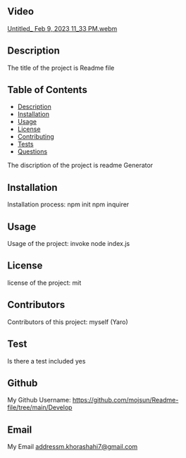 ## Video
[Untitled_ Feb 9, 2023 11_33 PM.webm](https://user-images.githubusercontent.com/122302309/218002717-d9b5d69f-944f-4868-b77b-69daacc51609.webm)



## Description

The title of the project is Readme file

## Table of Contents

- [Description](#description)
- [Installation](#installation)
- [Usage](#usage)
- [License](#license)
- [Contributing](#contributing)
- [Tests](#tests)
- [Questions](#questions)

The discription of the project is readme Generator

## Installation

Installation process: npm init npm inquirer

## Usage

Usage of the project: invoke node index.js

## License

license of the project: mit

## Contributors

Contributors of this project: myself (Yaro)

## Test

Is there a test included yes

## Github

My Github Username: https://github.com/mojsun/Readme-file/tree/main/Develop

## Email

My Email addressm.khorashahi7@gmail.com
